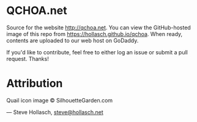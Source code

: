 QCHOA.net
====================================================================================================

Source for the website http://qchoa.net. You can view the GitHub-hosted image of this repo from
https://hollasch.github.io/qchoa. When ready, contents are uploaded to our web host on GoDaddy.

If you'd like to contribute, feel free to either log an issue or submit a pull request. Thanks!

Attribution
===========
  Quail icon image © SilhouetteGarden.com

— Steve Hollasch, steve@hollasch.net
